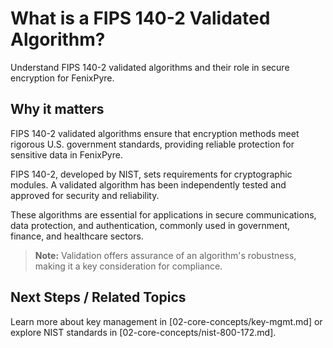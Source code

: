 # What is a FIPS 140-2 Validated Algorithm?

Understand FIPS 140-2 validated algorithms and their role in secure encryption for FenixPyre.


## Why it matters
FIPS 140-2 validated algorithms ensure that encryption methods meet rigorous U.S. government standards, providing reliable protection for sensitive data in FenixPyre.

FIPS 140-2, developed by NIST, sets requirements for cryptographic modules. A validated algorithm has been independently tested and approved for security and reliability.

These algorithms are essential for applications in secure communications, data protection, and authentication, commonly used in government, finance, and healthcare sectors.

> **Note:** Validation offers assurance of an algorithm's robustness, making it a key consideration for compliance.

## Next Steps / Related Topics
Learn more about key management in [02-core-concepts/key-mgmt.md] or explore NIST standards in [02-core-concepts/nist-800-172.md].
